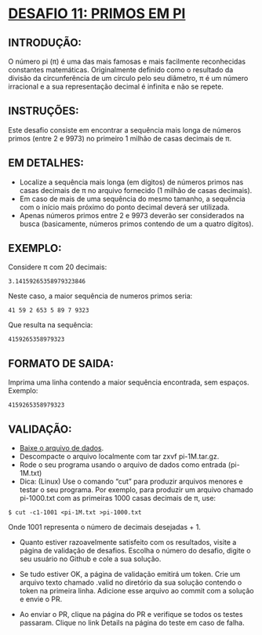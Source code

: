 # [DESAFIO 11: PRIMOS EM PI](https://osprogramadores.com/desafios/d11/)

## INTRODUÇÃO:
O número pi (π) é uma das mais famosas e mais facilmente reconhecidas constantes matemáticas. Originalmente definido como o resultado da divisão da circunferência de um círculo pelo seu diâmetro, π é um número irracional e a sua representação decimal é infinita e não se repete.

## INSTRUÇÕES:
Este desafio consiste em encontrar a sequência mais longa de números primos (entre 2 e 9973) no primeiro 1 milhão de casas decimais de π.

## EM DETALHES:
* Localize a sequência mais longa (em dígitos) de números primos nas casas decimais de π no arquivo fornecido (1 milhão de casas decimais).
* Em caso de mais de uma sequência do mesmo tamanho, a sequência com o início mais próximo do ponto decimal deverá ser utilizada.
* Apenas números primos entre 2 e 9973 deverão ser considerados na busca (basicamente, números primos contendo de um a quatro dígitos).

## EXEMPLO: 
Considere π com 20 decimais:
```
3.14159265358979323846
```

Neste caso, a maior sequência de numeros primos seria:
```
41 59 2 653 5 89 7 9323
```

Que resulta na sequência:
```
4159265358979323
```

## FORMATO DE SAIDA:
Imprima uma linha contendo a maior sequência encontrada, sem espaços. Exemplo:
```
4159265358979323
```

## VALIDAÇÃO:
* [Baixe o arquivo de dados](https://osprogramadores.com/files/d11/pi-1M.tar.gz).
* Descompacte o arquivo localmente com tar zxvf pi-1M.tar.gz.
* Rode o seu programa usando o arquivo de dados como entrada (pi-1M.txt)
* Dica: (Linux) Use o comando “cut” para produzir arquivos menores e testar o seu programa. Por exemplo, para produzir um arquivo chamado pi-1000.txt com as primeiras 1000 casas decimais de π, use:
```
$ cut -c1-1001 <pi-1M.txt >pi-1000.txt
```
Onde 1001 representa o número de decimais desejadas + 1.

* Quanto estiver razoavelmente satisfeito com os resultados, visite a página de validação de desafios. Escolha o número do desafio, digite o seu usuário no Github e cole a sua solução.
* Se tudo estiver OK, a página de validação emitirá um token. Crie um arquivo texto chamado .valid no diretório da sua solução contendo o token na primeira linha. Adicione esse arquivo ao commit com a solução e envie o PR.

* Ao enviar o PR, clique na página do PR e verifique se todos os testes passaram. Clique no link Details na página do teste em caso de falha.


